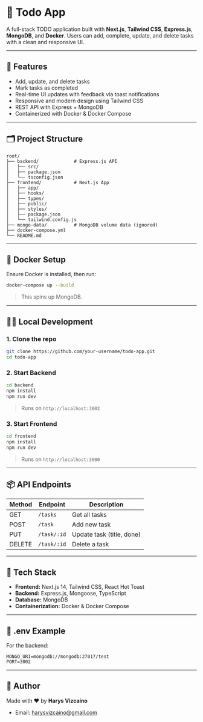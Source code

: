 # 📝 Todo App

A full-stack TODO application built with **Next.js**, **Tailwind CSS**, **Express.js**, **MongoDB**, and **Docker**. Users can add, complete, update, and delete tasks with a clean and responsive UI.

---

## 🚀 Features

- Add, update, and delete tasks
- Mark tasks as completed
- Real-time UI updates with feedback via toast notifications
- Responsive and modern design using Tailwind CSS
- REST API with Express + MongoDB
- Containerized with Docker & Docker Compose

---

## 🗂️ Project Structure

```
root/
├── backend/             # Express.js API
│   ├── src/
│   ├── package.json
│   └── tsconfig.json
├── frontend/            # Next.js App
│   ├── app/
│   ├── hooks/
│   ├── types/
│   ├── public/
│   ├── styles/
│   ├── package.json
│   └── tailwind.config.js
├── mongo-data/          # MongoDB volume data (ignored)
├── docker-compose.yml
└── README.md
```

---

## 🐳 Docker Setup

Ensure Docker is installed, then run:

```bash
docker-compose up --build
```

> This spins up MongoDB.

---

## 🧑‍💻 Local Development

### 1. Clone the repo

```bash
git clone https://github.com/your-username/todo-app.git
cd todo-app
```

### 2. Start Backend

```bash
cd backend
npm install
npm run dev
```

> Runs on `http://localhost:3002`

### 3. Start Frontend

```bash
cd frontend
npm install
npm run dev
```

> Runs on `http://localhost:3000`

---

## 📦 API Endpoints

| Method | Endpoint         | Description              |
|--------|------------------|--------------------------|
| GET    | `/tasks`         | Get all tasks            |
| POST   | `/task`          | Add new task             |
| PUT    | `/task/:id`      | Update task (title, done)|
| DELETE | `/task/:id`      | Delete a task            |

---

## 💅 Tech Stack

- **Frontend:** Next.js 14, Tailwind CSS, React Hot Toast
- **Backend:** Express.js, Mongoose, TypeScript
- **Database:** MongoDB
- **Containerization:** Docker & Docker Compose

---

## 📁 .env Example

For the backend:

```env
MONGO_URI=mongodb://mongodb:27017/test
PORT=3002
```

---

## 🤝 Author

Made with ❤️ by **Harys Vizcaino**

- Email: [harysvizcaino@gmail.com](mailto:harysvizcaino@gmail.com)

